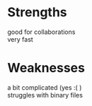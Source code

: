 # Strengths 

good for collaborations\
very fast

# Weaknesses

a bit complicated (yes :( )\
struggles with binary files
